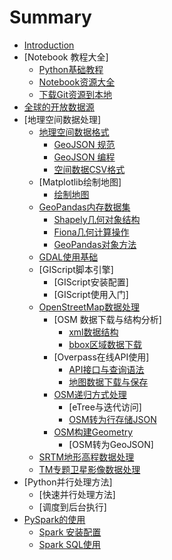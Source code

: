 # Summary

* [Introduction](README.md)
* [Notebook 教程大全]
    * [Python基础教程](doc/pystart_catalog.md)
    * [Notebook资源大全](git_list.md)
    * [下载Git资源到本地](git_get.md)
* [全球的开放数据源](doc/opendatasource.md)
* [地理空间数据处理]
    * [地理空间数据格式](doc/geoformat.md)
        * [GeoJSON 规范](doc/geojson.md)
        * [GeoJSON 编程](doc/pygeojson.md)
        * [空间数据CSV格式](doc/geocsv.md)
    * [Matplotlib绘制地图]
        * [绘制地图](doc/matplot.md)
    * [GeoPandas内存数据集](doc/geoagebra.md)
        * [Shapely几何对象结构](doc/shapely.md)
        * [Fiona几何计算操作](doc/fiona.md)
        * [GeoPandas对象方法](doc/geopandas.md)
    * [GDAL使用基础](doc/gdal.md)
    * [GIScript脚本引擎]
        * [GIScript安装配置]
        * [GIScript使用入门]
    * [OpenStreetMap数据处理](doc/osm.md)
        * [OSM 数据下载与结构分析]
            * [xml数据结构](doc/osmdatastructure.md)
            * [bbox区域数据下载](doc/osmdatadownload.md)
        * [Overpass在线API使用]
            * [API接口与查询语法](doc/overpassapi.md)
            * [地图数据下载与保存](doc/overpassget.md)
        * [OSM递归方式处理](doc/osm2feature.md)
            * [eTree与迭代访问]
            * [OSM转为行存储JSON](doc/osm2json.md)
        * [OSM构建Geometry](git_get.ipynb)
            * [OSM转为GeoJSON]
    * [SRTM地形高程数据处理](doc/srtm.md)
    * [TM专题卫星影像数据处理](doc/tm.md)    
* [Python并行处理方法]
    * [快速并行处理方法]
    * [调度到后台执行]
* [PySpark的使用](doc/spark.md)
    * [Spark 安装配置](doc/sparksetup.md)
    * [Spark SQL使用](doc/pysparksql.md)

